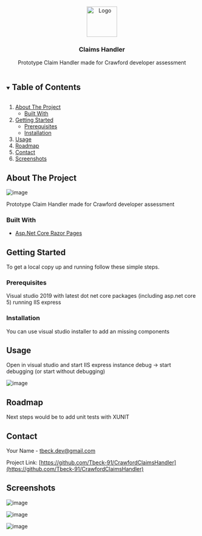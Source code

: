 



<!-- PROJECT SHIELDS -->
<!--
*** I'm using markdown "reference style" links for readability.
*** Reference links are enclosed in brackets [ ] instead of parentheses ( ).
*** See the bottom of this document for the declaration of the reference variables
*** for contributors-url, forks-url, etc. This is an optional, concise syntax you may use.
*** https://www.markdownguide.org/basic-syntax/#reference-style-links
-->



<!-- PROJECT LOGO -->
<br />
<p align="center">
  <a href="https://github.com/Tbeck-91/CrawfordClaimsHandler">
    <img src="images/logo.png" alt="Logo" width="80" height="80">
  </a>

  <h3 align="center">Claims Handler</h3>

  <p align="center">
    Prototype Claim Handler made for Crawford developer assessment
    <br />
  </p>
</p>



<!-- TABLE OF CONTENTS -->
<details open="open">
  <summary><h2 style="display: inline-block">Table of Contents</h2></summary>
  <ol>
    <li>
      <a href="#about-the-project">About The Project</a>
      <ul>
        <li><a href="#built-with">Built With</a></li>
      </ul>
    </li>
    <li>
      <a href="#getting-started">Getting Started</a>
      <ul>
        <li><a href="#prerequisites">Prerequisites</a></li>
        <li><a href="#installation">Installation</a></li>
      </ul>
    </li>
    <li><a href="#usage">Usage</a></li>
    <li><a href="#roadmap">Roadmap</a></li> 
    <li><a href="#contact">Contact</a></li>
    <li><a href="#screenshots">Screenshots</a></li>

  </ol>
</details>



<!-- ABOUT THE PROJECT -->
## About The Project
![image](https://user-images.githubusercontent.com/32859111/129208230-52f86784-89b7-4868-8876-945b3bf7d21e.png)

Prototype Claim Handler made for Crawford developer assessment

### Built With
* [Asp.Net Core Razor Pages](https://docs.microsoft.com/en-us/aspnet/core/razor-pages/?view=aspnetcore-5.0&tabs=visual-studio)


<!-- GETTING STARTED -->
## Getting Started

To get a local copy up and running follow these simple steps.

### Prerequisites

Visual studio 2019 with latest dot net core packages (including asp.net core 5)
running IIS express

### Installation
You can use visual studio installer to add an missing components


<!-- USAGE EXAMPLES -->
## Usage

Open in visual studio and start IIS express instance
debug -> start debugging (or start without debugging)

![image](https://user-images.githubusercontent.com/32859111/129210777-e0d9d98c-130f-4286-967c-3c2a9b8b50ed.png)

<!-- ROADMAP -->
## Roadmap

Next steps would be to add unit tests with XUNIT


<!-- CONTACT -->
## Contact

Your Name - tbeck.dev@gmail.com

Project Link: [https://github.com/Tbeck-91/CrawfordClaimsHandler](https://github.com/Tbeck-91/CrawfordClaimsHandler)

## Screenshots

![image](https://user-images.githubusercontent.com/32859111/129210869-3145e887-e79a-413b-9fdf-d88887c6e4af.png)

![image](https://user-images.githubusercontent.com/32859111/129210929-b667d407-6513-43c8-8d6d-67e3fd7e673b.png)

![image](https://user-images.githubusercontent.com/32859111/129210955-e716474e-52d6-4035-aca0-04363b59973d.png)




<!-- MARKDOWN LINKS & IMAGES -->
<!-- https://www.markdownguide.org/basic-syntax/#reference-style-links -->
[contributors-shield]: https://img.shields.io/github/contributors/Tbeck-91/repo.svg?style=for-the-badge
[contributors-url]: https://github.com/Tbeck-91/CrawfordClaimsHandler/graphs/contributors
[forks-shield]: https://img.shields.io/github/forks/Tbeck-91/repo.svg?style=for-the-badge
[forks-url]: https://github.com/Tbeck-91/CrawfordClaimsHandler/network/members
[stars-shield]: https://img.shields.io/github/stars/Tbeck-91/repo.svg?style=for-the-badge
[stars-url]: https://github.com/Tbeck-91/CrawfordClaimsHandler/stargazers
[issues-shield]: https://img.shields.io/github/issues/Tbeck-91/repo.svg?style=for-the-badge
[issues-url]: https://github.com/Tbeck-91/CrawfordClaimsHandler/issues
[license-shield]: https://img.shields.io/github/license/Tbeck-91/repo.svg?style=for-the-badge
[license-url]: https://github.com/Tbeck-91/CrawfordClaimsHandler/blob/master/LICENSE.txt
[linkedin-shield]: https://img.shields.io/badge/-LinkedIn-black.svg?style=for-the-badge&logo=linkedin&colorB=555
[linkedin-url]: https://linkedin.com/in/Tbeck-91
